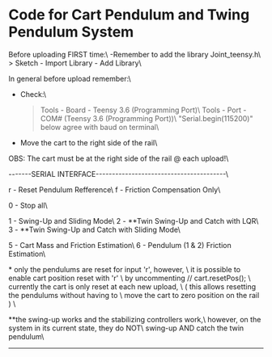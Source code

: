 # Code for Cart Pendulum and Twing Pendulum System

Before uploading FIRST time:\\
  -Remember to add the library Joint_teensy.h\\
    > Sketch - Import Library - Add Library\\

In general before upload remember:\\
- Check:\\
  > Tools - Board - Teensy 3.6 (Programming Port)\\
  > Tools - Port - COM# (Teensy 3.6 (Programming Port))\\
  > "Serial.begin(115200)" below agree with baud on terminal\\
- Move the cart to the right side of the rail\\

OBS: The cart must be at the right side of the rail @ each upload!\\

-------SERIAL INTERFACE----------------------------------------\\

r - Reset Pendulum Refference\\
f - Friction Compensation Only\\

0 - Stop all\\

1 - Swing-Up and Sliding Mode\\
2 - **Twin Swing-Up and Catch with LQR\\
3 - **Twin Swing-Up and Catch with Sliding Mode\\

5 - Cart Mass and Friction Estimation\\
6 - Pendulum (1 & 2) Friction Estimation\\

\* only the pendulums are reset for input 'r', however, \\
   it is possible to enable cart position reset with 'r' \\
   by uncommenting // cart.resetPos(); \\
   currently the cart is only reset at each new upload, \\
   ( this allows resetting the pendulums without having to \\
     move the cart to zero position on the rail           ) \\

**the swing-up works and the stabilizing controllers work,\\
  however, on the system in its current state, they do NOT\\
  swing-up AND catch the twin pendulum\\

---------------------------------------------------------------
